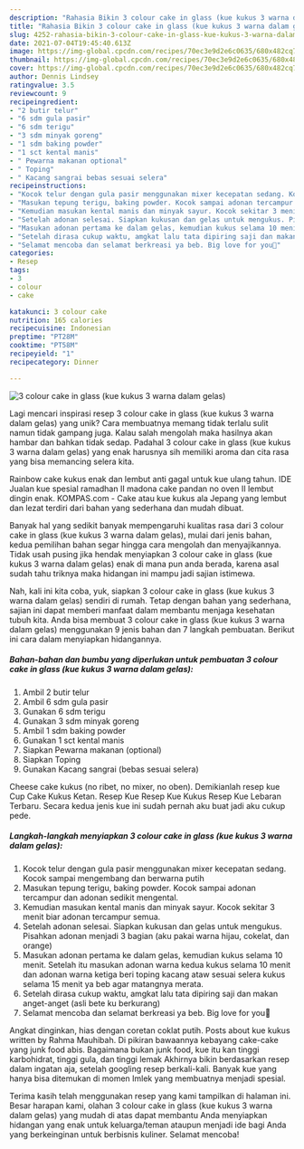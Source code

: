 ```yaml
---
description: "Rahasia Bikin 3 colour cake in glass (kue kukus 3 warna dalam gelas) yang Enak"
title: "Rahasia Bikin 3 colour cake in glass (kue kukus 3 warna dalam gelas) yang Enak"
slug: 4252-rahasia-bikin-3-colour-cake-in-glass-kue-kukus-3-warna-dalam-gelas-yang-enak
date: 2021-07-04T19:45:40.613Z
image: https://img-global.cpcdn.com/recipes/70ec3e9d2e6c0635/680x482cq70/3-colour-cake-in-glass-kue-kukus-3-warna-dalam-gelas-foto-resep-utama.jpg
thumbnail: https://img-global.cpcdn.com/recipes/70ec3e9d2e6c0635/680x482cq70/3-colour-cake-in-glass-kue-kukus-3-warna-dalam-gelas-foto-resep-utama.jpg
cover: https://img-global.cpcdn.com/recipes/70ec3e9d2e6c0635/680x482cq70/3-colour-cake-in-glass-kue-kukus-3-warna-dalam-gelas-foto-resep-utama.jpg
author: Dennis Lindsey
ratingvalue: 3.5
reviewcount: 9
recipeingredient:
- "2 butir telur"
- "6 sdm gula pasir"
- "6 sdm terigu"
- "3 sdm minyak goreng"
- "1 sdm baking powder"
- "1 sct kental manis"
- " Pewarna makanan optional"
- " Toping"
- " Kacang sangrai bebas sesuai selera"
recipeinstructions:
- "Kocok telur dengan gula pasir menggunakan mixer kecepatan sedang. Kocok sampai mengembang dan berwarna putih"
- "Masukan tepung terigu, baking powder. Kocok sampai adonan tercampur dan adonan sedikit mengental."
- "Kemudian masukan kental manis dan minyak sayur. Kocok sekitar 3 menit biar adonan tercampur semua."
- "Setelah adonan selesai. Siapkan kukusan dan gelas untuk mengukus. Pisahkan adonan menjadi 3 bagian (aku pakai warna hijau, cokelat, dan orange)"
- "Masukan adonan pertama ke dalam gelas, kemudian kukus selama 10 menit. Setelah itu masukan adonan warna kedua kukus selama 10 menit dan adonan warna ketiga beri toping kacang ataw sesuai selera kukus selama 15 menit ya beb agar matangnya merata."
- "Setelah dirasa cukup waktu, amgkat lalu tata dipiring saji dan makan anget-anget (asli bete ku berkurang)"
- "Selamat mencoba dan selamat berkreasi ya beb. Big love for you💚"
categories:
- Resep
tags:
- 3
- colour
- cake

katakunci: 3 colour cake 
nutrition: 165 calories
recipecuisine: Indonesian
preptime: "PT28M"
cooktime: "PT58M"
recipeyield: "1"
recipecategory: Dinner

---
```



![3 colour cake in glass (kue kukus 3 warna dalam gelas)](https://img-global.cpcdn.com/recipes/70ec3e9d2e6c0635/680x482cq70/3-colour-cake-in-glass-kue-kukus-3-warna-dalam-gelas-foto-resep-utama.jpg)

Lagi mencari inspirasi resep 3 colour cake in glass (kue kukus 3 warna dalam gelas) yang unik? Cara membuatnya memang tidak terlalu sulit namun tidak gampang juga. Kalau salah mengolah maka hasilnya akan hambar dan bahkan tidak sedap. Padahal 3 colour cake in glass (kue kukus 3 warna dalam gelas) yang enak harusnya sih memiliki aroma dan cita rasa yang bisa memancing selera kita.

Rainbow cake kukus enak dan lembut anti gagal untuk kue ulang tahun. IDE Jualan kue spesial ramadhan II madona cake pandan no oven II lembut dingin enak. KOMPAS.com - Cake atau kue kukus ala Jepang yang lembut dan lezat terdiri dari bahan yang sederhana dan mudah dibuat.

Banyak hal yang sedikit banyak mempengaruhi kualitas rasa dari 3 colour cake in glass (kue kukus 3 warna dalam gelas), mulai dari jenis bahan, kedua pemilihan bahan segar hingga cara mengolah dan menyajikannya. Tidak usah pusing jika hendak menyiapkan 3 colour cake in glass (kue kukus 3 warna dalam gelas) enak di mana pun anda berada, karena asal sudah tahu triknya maka hidangan ini mampu jadi sajian istimewa.


Nah, kali ini kita coba, yuk, siapkan 3 colour cake in glass (kue kukus 3 warna dalam gelas) sendiri di rumah. Tetap dengan bahan yang sederhana, sajian ini dapat memberi manfaat dalam membantu menjaga kesehatan tubuh kita. Anda bisa membuat 3 colour cake in glass (kue kukus 3 warna dalam gelas) menggunakan 9 jenis bahan dan 7 langkah pembuatan. Berikut ini cara dalam menyiapkan hidangannya.

<!--inarticleads1-->

##### Bahan-bahan dan bumbu yang diperlukan untuk pembuatan 3 colour cake in glass (kue kukus 3 warna dalam gelas):

1. Ambil 2 butir telur
1. Ambil 6 sdm gula pasir
1. Gunakan 6 sdm terigu
1. Gunakan 3 sdm minyak goreng
1. Ambil 1 sdm baking powder
1. Gunakan 1 sct kental manis
1. Siapkan  Pewarna makanan (optional)
1. Siapkan  Toping
1. Gunakan  Kacang sangrai (bebas sesuai selera)


Cheese cake kukus (no ribet, no mixer, no oben). Demikianlah resep kue Cup Cake Kukus Ketan. Resep Kue Resep Kue Kukus Resep Kue Lebaran Terbaru. Secara kedua jenis kue ini sudah pernah aku buat jadi aku cukup pede. 

<!--inarticleads2-->

##### Langkah-langkah menyiapkan 3 colour cake in glass (kue kukus 3 warna dalam gelas):

1. Kocok telur dengan gula pasir menggunakan mixer kecepatan sedang. Kocok sampai mengembang dan berwarna putih
1. Masukan tepung terigu, baking powder. Kocok sampai adonan tercampur dan adonan sedikit mengental.
1. Kemudian masukan kental manis dan minyak sayur. Kocok sekitar 3 menit biar adonan tercampur semua.
1. Setelah adonan selesai. Siapkan kukusan dan gelas untuk mengukus. Pisahkan adonan menjadi 3 bagian (aku pakai warna hijau, cokelat, dan orange)
1. Masukan adonan pertama ke dalam gelas, kemudian kukus selama 10 menit. Setelah itu masukan adonan warna kedua kukus selama 10 menit dan adonan warna ketiga beri toping kacang ataw sesuai selera kukus selama 15 menit ya beb agar matangnya merata.
1. Setelah dirasa cukup waktu, amgkat lalu tata dipiring saji dan makan anget-anget (asli bete ku berkurang)
1. Selamat mencoba dan selamat berkreasi ya beb. Big love for you💚


Angkat dinginkan, hias dengan coretan coklat putih. Posts about kue kukus written by Rahma Mauhibah. Di pikiran bawaannya kebayang cake-cake yang junk food abis. Bagaimana bukan junk food, kue itu kan tinggi karbohidrat, tinggi gula, dan tinggi lemak Akhirnya bikin berdasarkan resep dalam ingatan aja, setelah googling resep berkali-kali. Banyak kue yang hanya bisa ditemukan di momen Imlek yang membuatnya menjadi spesial. 

Terima kasih telah menggunakan resep yang kami tampilkan di halaman ini. Besar harapan kami, olahan 3 colour cake in glass (kue kukus 3 warna dalam gelas) yang mudah di atas dapat membantu Anda menyiapkan hidangan yang enak untuk keluarga/teman ataupun menjadi ide bagi Anda yang berkeinginan untuk berbisnis kuliner. Selamat mencoba!
